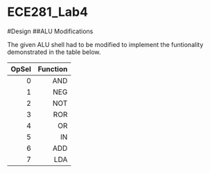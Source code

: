 ECE281_Lab4
===========

#Design
##ALU Modifications

The given ALU shell had to be modified to implement the funtionality demonstrated in the table below.

|  OpSel |  Function  |
|--:|--: |
|  0 |  AND  | 
|  1 |  NEG  | 
|  2 |  NOT  | 
|  3 |  ROR | 
|  4 |  OR  |  
|  5 |  IN  |  
|  6 |  ADD  |  
|  7 |  LDA  |
